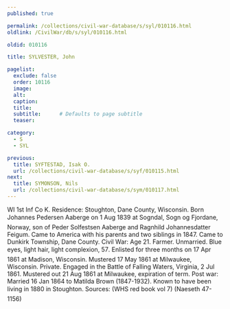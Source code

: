 ```yaml
---
published: true

permalink: /collections/civil-war-database/s/syl/010116.html
oldlink: /CivilWar/db/s/syl/010116.html

oldid: 010116

title: SYLVESTER, John

pagelist:
  exclude: false
  order: 10116
  image: 
  alt:
  caption:
  title:
  subtitle:      # Defaults to page subtitle
  teaser:

category: 
  - S 
  - SYL

previous:
  title: SYFTESTAD, Isak O.
  url: /collections/civil-war-database/s/syf/010115.html  
next:
  title: SYMONSON, Nils
  url: /collections/civil-war-database/s/sym/010117.html   
---
```

WI 1st Inf Co K. Residence: Stoughton, Dane County, Wisconsin. Born &#147;Johannes Pedersen Aaberge&#148; on 1 Aug 1839 at Sogndal, Sogn og Fjordane, Norway, son of Peder Solfestsen Aaberge and Ragnhild Johannesdatter Feigum. Came to America with his parents and two siblings in 1847. Came to Dunkirk Township, Dane County. Civil War: Age 21. Farmer. Unmarried. Blue eyes, light hair, light complexion, 5&#146;7&#148;. Enlisted for three months on 17 Apr 1861 at Madison, Wisconsin. Mustered 17 May 1861 at Milwaukee, Wisconsin. Private. Engaged in the Battle of Falling Waters, Virginia, 2 Jul 1861. Mustered out 21 Aug 1861 at Milwaukee, expiration of term. Post war: Married 16 Jan 1864 to Matilda Brown (1847-1932). Known to have been living in 1880 in Stoughton. Sources: (WHS red book vol 7) (Naeseth &#146;47-1156)